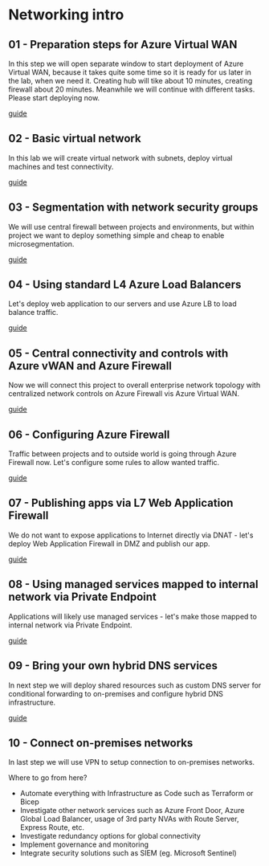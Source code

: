 # Networking intro

## 01 - Preparation steps for Azure Virtual WAN
In this step we will open separate window to start deployment of Azure Virtual WAN, because it takes quite some time so it is ready for us later in the lab, when we need it. Creating hub will tike about 10 minutes, creating firewall about 20 minutes. Meanwhile we will continue with different tasks. Please start deploying now.

[guide](docs/01-vWanPreparation.md)

## 02 - Basic virtual network
In this lab we will create virtual network with subnets, deploy virtual machines and test connectivity.

[guide](docs/02-basicVirtualNetwork.md)

## 03 - Segmentation with network security groups
We will use central firewall between projects and environments, but within project we want to deploy something simple and cheap to enable microsegmentation.

[guide](docs/03-NSGs.md)

## 04 - Using standard L4 Azure Load Balancers
Let's deploy web application to our servers and use Azure LB to load balance traffic.

[guide](docs/04-loadBalancer.md)

## 05 - Central connectivity and controls with Azure vWAN and Azure Firewall
Now we will connect this project to overall enterprise network topology with centralized network controls on Azure Firewall vis Azure Virtual WAN.

[guide](docs/05-vWanSecuredHub.md)

## 06 - Configuring Azure Firewall
Traffic between projects and to outside world is going through Azure Firewall now. Let's configure some rules to allow wanted traffic.

[guide](docs/06-AzureFirewall.md)

## 07 - Publishing apps via L7 Web Application Firewall
We do not want to expose applications to Internet directly via DNAT - let's deploy Web Application Firewall in DMZ and publish our app.

[guide](docs/07-WAF.md)

## 08 - Using managed services mapped to internal network via Private Endpoint
Applications will likely use managed services - let's make those mapped to internal network via Private Endpoint.

[guide](docs/08-PrivateEndpoint.md)

## 09 - Bring your own hybrid DNS services
In next step we will deploy shared resources such as custom DNS server for conditional forwarding to on-premises and configure hybrid DNS infrastructure.

[guide](docs/09-hybridDns.md)

## 10 - Connect on-premises networks
In last step we will use VPN to setup connection to on-premises networks.



Where to go from here? 
- Automate everything with Infrastructure as Code such as Terraform or Bicep
- Investigate other network services such as Azure Front Door, Azure Global Load Balancer, usage of 3rd party NVAs with Route Server, Express Route, etc.
- Investigate redundancy options for global connectivity
- Implement governance and monitoring
- Integrate security solutions such as SIEM (eg. Microsoft Sentinel)